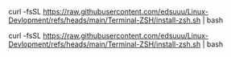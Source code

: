 curl -fsSL https://raw.githubusercontent.com/edsuuu/Linux-Devlopment/refs/heads/main/Terminal-ZSH/install-zsh.sh | bash

curl -fsSL https://raw.githubusercontent.com/edsuuu/Linux-Devlopment/refs/heads/main/Terminal-ZSH/install-zsh.sh | bash